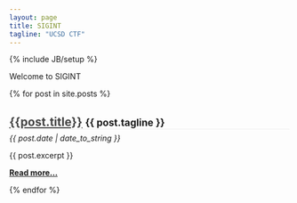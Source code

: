 ```yaml
---
layout: page
title: SIGINT
tagline: "UCSD CTF"
---
```

{% include JB/setup %}

Welcome to SIGINT

<div class="posts">
  {% for post in site.posts %}
    <h2 style="border-bottom: 1px solid #eee;"><a style="color:#444;" href="{{ BASE_PATH}}{{ post.url }}">{{post.title}}</a> <small>{{ post.tagline }}</small></h2>
    <p style="margin-top: -10px;"><em>{{ post.date | date_to_string }}</em></p>
    <p>{{ post.excerpt }}</p>
    <p><strong><a href="{{ post.url }}">Read more...</a></strong></p>
  {% endfor %}
</div>
